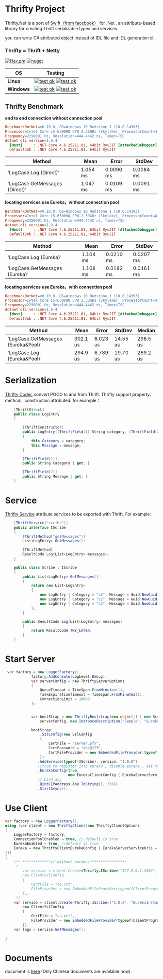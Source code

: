 # Thrifty Project

   
   
Thrifty.Net is a port of [Swift（from facebook）](https://github.com/facebook/swift) for .Net , an attribute-based library for creating Thrift serializable types and services.

you can write C# attributed object instead of IDL file and IDL generation cli.

### Thrifty = Thrift + Netty


[![Hex.pm](https://img.shields.io/hexpm/l/plug.svg)]()
[![nuget](https://img.shields.io/badge/nuget-coming%20soon-ff69b4.svg)]()

|       OS      | Testing |
|-------------|:----------:|
|**Linux**|[![test ok](https://img.shields.io/badge/eureka-testing%20pass-green.svg)]() [![test ok](https://img.shields.io/badge/end2end-testing%20pass-green.svg)]()|
|**Windows**  |[![test ok](https://img.shields.io/badge/eureka-testing%20pass-green.svg)]() [![test ok](https://img.shields.io/badge/end2end-testing%20pass-green.svg)]()|

## Thrifty Benchmark  

**end to end connection without connection pool**


```ini
BenchmarkDotNet=v0.10.8, OS=Windows 10 Redstone 1 (10.0.14393)
Processor=Intel Core i5-6300HQ CPU 2.30GHz (Skylake), ProcessorCount=4
Frequency=2250001 Hz, Resolution=444.4442 ns, Timer=TSC
dotnet cli version=1.0.4
  [Host]     : .NET Core 4.6.25211.01, 64bit RyuJIT [AttachedDebugger]
  DefaultJob : .NET Core 4.6.25211.01, 64bit RyuJIT
```

Method|Mean|Error|StdDev
------------------------------ |---------|----------|----------
'LogCase.Log (Direct)'|1.054 ms|0.0090 ms|0.0084 ms
'LogCase.GetMessages (Direct)'|1.047 ms|0.0109 ms|0.0091 ms

**locating services  use Eureka，without connection pool**

```ini
BenchmarkDotNet=v0.10.8, OS=Windows 10 Redstone 1 (10.0.14393)
Processor=Intel Core i5-6300HQ CPU 2.30GHz (Skylake), ProcessorCount=4
Frequency=2250001 Hz, Resolution=444.4442 ns, Timer=TSC
dotnet cli version=1.0.4
  [Host]     : .NET Core 4.6.25211.01, 64bit RyuJIT [AttachedDebugger]
  DefaultJob : .NET Core 4.6.25211.01, 64bit RyuJIT
```

 Method|Mean|Error|StdDev
------------------------------- |---------|----------|----------
'LogCase.Log (Eureka)'|1.104 ms|0.0210 ms|0.0207 ms
'LogCase.GetMessages (Eureka)'|1.108 ms|0.0182 ms|0.0161 ms

**locating services  use Eureka，with connection pool**
```ini
BenchmarkDotNet=v0.10.8, OS=Windows 10 Redstone 1 (10.0.14393)
Processor=Intel Core i5-6300HQ CPU 2.30GHz (Skylake), ProcessorCount=4
Frequency=2250001 Hz, Resolution=444.4442 ns, Timer=TSC
dotnet cli version=1.0.4
  [Host]     : .NET Core 4.6.25211.01, 64bit RyuJIT [AttachedDebugger]
  DefaultJob : .NET Core 4.6.25211.01, 64bit RyuJIT
```

Method|Mean|Error|StdDev|Median
 ------------------------------- |---------|---------|---------|---------
'LogCase.GetMessages (Eureka&Pool)' | 302.1 us | 6.023 us | 14.55 us | 298.5 us
'LogCase.Log (Eureka&Pool)' | 294.9 us | 6.789 us | 19.70 us | 289.2 us



# Serialization 

[Thrifty Codec](src/Thrifty.Services/Codecs) convert POCO to and from Thrift.
Thrifty support property、method、construction attributed. for example：

```csharp
    [ThriftStruct]
    public class LogEntry
    {

        [ThriftConstructor]
        public LogEntry([ThriftField(1)]String category, [ThriftField(2)]String message)
        {
            this.Category = category;
            this.Message = message;
        }

        [ThriftField(1)]
        public String Category { get; }

        [ThriftField(2)]
        public String Message { get; }
    }
```

# Service 

[Thrifty Service](src/Thrifty.Services/) attribute services to be exported with Thrift. For example:

```csharp
    [ThriftService("scribe")]
    public interface IScribe
    {
        [ThriftMethod("getMessages")]
        List<LogEntry> GetMessages();

        [ThriftMethod]
        ResultCode Log(List<LogEntry> messages);
    }

    public class Scribe : IScribe
    {
        public List<LogEntry> GetMessages()
        {
            return new List<LogEntry>
            {
                new LogEntry { Category = "c1", Message = Guid.NewGuid().ToString() },
                new LogEntry { Category = "c2", Message = Guid.NewGuid().ToString() },
                new LogEntry { Category = "c3", Message = Guid.NewGuid().ToString() }
            };
        }

        public ResultCode Log(List<LogEntry> messages)
        {
            return ResultCode.TRY_LATER;
        }
    }
```


# Start Server

```csharp
 var factory = new LoggerFactory();
            factory.AddConsole(LogLevel.Debug);
            var serverConfig = new ThriftyServerOptions
            {
                QueueTimeout = TimeSpan.FromMinutes(1),
                TaskExpirationTimeout = TimeSpan.FromMinutes(1),
                ConnectionLimit = 10000
            };


            var bootStrap = new ThriftyBootstrap(new object[] { new Scribe() },
                serverConfig, new InstanceDescription("Sample", "EurekaInstance1", "127.0.0.1"), factory);

            bootStrap
                .SslConfig(new SslConfig
                {
                    CertFile = "server.pfx",
                    CertPassword = "abc@123",
                    CertFileProvider = new EmbeddedFileProvider(typeof(Program).GetTypeInfo().Assembly)
                })
               .AddService(typeof(IScribe), version: "1.0.0")
               //true to register into eureka , disable eureka , set to false
               .EurekaConfig(true, 
                             new EurekaClientConfig { EurekaServerServiceUrls = "http://192.168.0.10:8761/eureka" })
               // bind any
               .Bind(IPAddress.Any.ToString(), 3366)
               .StartAsync();
```

# Use Client

```csharp
var factory = new LoggerFactory();
using (var client = new ThriftyClient(new ThriftyClientOptions
{
    LoggerFactory = factory,
    ConnectionPoolEnabled = true, // default is true
    EurekaEnabled = true, //default is true
    Eureka = new ThriftyClientEurekaConfig { EurekaServerServiceUrls = "http://192.168.0.10:8761/eureka" } //optional
}))
{
    /** *************if without eureka:*****************
     * 
        var service = client.Create<Thrifty.IScribe>("127.0.0.1:3366",
        new ClientSslConfig
        {
            CertFile = "ca.crt",
            FileProvider = new EmbeddedFileProvider(typeof(ClientProgram).GetTypeInfo().Assembly)
        });
     */
    var service = client.Create<Thrifty.IScribe>("1.0.0", "EurekaInstance1",
        new ClientSslConfig
        {
            CertFile = "ca.crt",
            FileProvider = new EmbeddedFileProvider(typeof(ClientProgram).GetTypeInfo().Assembly)
        });
    var logs = service.GetMessages();
    ...
}
```



# Documents

document is [here](https://github.com/endink/Thrifty/wiki) (Only Chinese documents are available now).

